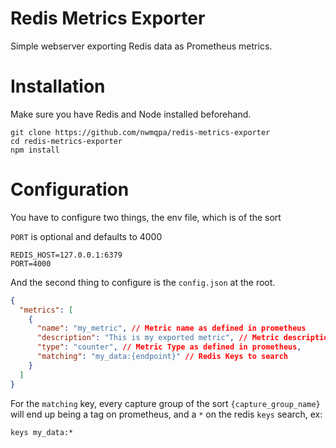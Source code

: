 # Redis Metrics Exporter

Simple webserver exporting Redis data as Prometheus metrics.

# Installation

Make sure you have Redis and Node installed beforehand.

```
git clone https://github.com/nwmqpa/redis-metrics-exporter
cd redis-metrics-exporter
npm install
```

# Configuration

You have to configure two things, the env file, which is of the sort

`PORT` is optional and defaults to 4000

```
REDIS_HOST=127.0.0.1:6379
PORT=4000
```

And the second thing to configure is the `config.json` at the root.

```json
{
  "metrics": [
    {
      "name": "my_metric", // Metric name as defined in prometheus
      "description": "This is my exported metric", // Metric description as defined in prometheus
      "type": "counter", // Metric Type as defined in prometheus,
      "matching": "my_data:{endpoint}" // Redis Keys to search
    }
  ]
}
```

For the `matching` key, every capture group of the sort `{capture_group_name}` will end up being a tag on prometheus, and a `*` on the redis `keys` search, ex:

```
keys my_data:*
```
